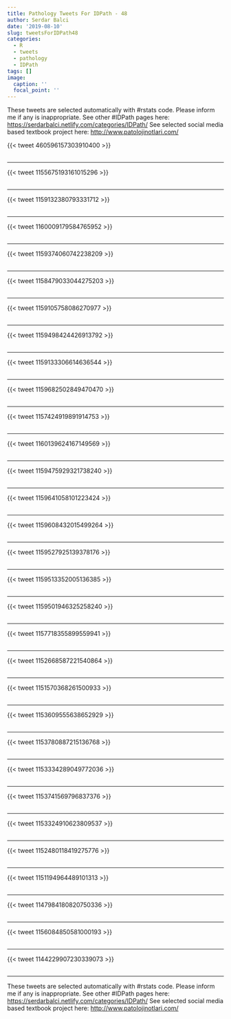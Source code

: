 ```yaml
---
title: Pathology Tweets For IDPath - 48
author: Serdar Balci
date: '2019-08-10'
slug: tweetsForIDPath48
categories:
  - R
  - tweets
  - pathology
  - IDPath
tags: []
image:
  caption: ''
  focal_point: ''
---
```



These tweets are selected automatically with #rstats code. Please inform me if any is inappropriate.
See other #IDPath pages here: https://serdarbalci.netlify.com/categories/IDPath/ 
See selected social media based textbook project here: http://www.patolojinotlari.com/

{{< tweet 460596157303910400 >}}
<br>
<br>
<hr>
{{< tweet 1155675193161015296 >}}
<br>
<br>
<hr>
{{< tweet 1159132380793331712 >}}
<br>
<br>
<hr>
{{< tweet 1160009179584765952 >}}
<br>
<br>
<hr>
{{< tweet 1159374060742238209 >}}
<br>
<br>
<hr>
{{< tweet 1158479033044275203 >}}
<br>
<br>
<hr>
{{< tweet 1159105758086270977 >}}
<br>
<br>
<hr>
{{< tweet 1159498424426913792 >}}
<br>
<br>
<hr>
{{< tweet 1159133306614636544 >}}
<br>
<br>
<hr>
{{< tweet 1159682502849470470 >}}
<br>
<br>
<hr>
{{< tweet 1157424919891914753 >}}
<br>
<br>
<hr>
{{< tweet 1160139624167149569 >}}
<br>
<br>
<hr>
{{< tweet 1159475929321738240 >}}
<br>
<br>
<hr>
{{< tweet 1159641058101223424 >}}
<br>
<br>
<hr>
{{< tweet 1159608432015499264 >}}
<br>
<br>
<hr>
{{< tweet 1159527925139378176 >}}
<br>
<br>
<hr>
{{< tweet 1159513352005136385 >}}
<br>
<br>
<hr>
{{< tweet 1159501946325258240 >}}
<br>
<br>
<hr>
{{< tweet 1157718355899559941 >}}
<br>
<br>
<hr>
{{< tweet 1152668587221540864 >}}
<br>
<br>
<hr>
{{< tweet 1151570368261500933 >}}
<br>
<br>
<hr>
{{< tweet 1153609555638652929 >}}
<br>
<br>
<hr>
{{< tweet 1153780887215136768 >}}
<br>
<br>
<hr>
{{< tweet 1153334289049772036 >}}
<br>
<br>
<hr>
{{< tweet 1153741569796837376 >}}
<br>
<br>
<hr>
{{< tweet 1153324910623809537 >}}
<br>
<br>
<hr>
{{< tweet 1152480118419275776 >}}
<br>
<br>
<hr>
{{< tweet 1151194964489101313 >}}
<br>
<br>
<hr>
{{< tweet 1147984180820750336 >}}
<br>
<br>
<hr>
{{< tweet 1156084850581000193 >}}
<br>
<br>
<hr>
{{< tweet 1144229907230339073 >}}
<br>
<br>
<hr>


These tweets are selected automatically with #rstats code. Please inform me if any is inappropriate.
See other #IDPath pages here: https://serdarbalci.netlify.com/categories/IDPath/ 
See selected social media based textbook project here: http://www.patolojinotlari.com/
